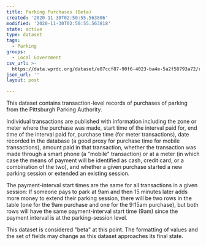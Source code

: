 ```yaml
---
title: Parking Purchases (Beta)
created: '2020-11-30T02:50:55.563806'
modified: '2020-11-30T02:50:55.563818'
state: active
type: dataset
tags:
  - Parking
groups:
  - Local Government
csv_url: >-
  https://data.wprdc.org/dataset/e87ccf87-90f6-4023-ba4e-5a2f58793a72/resource/4d5bf8ce-5f4b-493c-a9c9-03bc491bfe00/download/purchases-data-dictionary-w-examples.csv
json_url: ''
layout: post

---
```

This dataset contains transaction-level records of purchases of parking from the Pittsburgh Parking Authority.

Individual transactions are published with information including the zone or meter where the purchase was made, start time of the interval paid for, end time of the interval paid for,  purchase time (for meter transactions), date recorded in the database (a good proxy for purchase time for mobile transactions), amount paid in that transaction, whether the transaction was made through a smart phone (a "mobile" transaction) or at a meter (in which case the means of payment will be identified as cash, credit card, or a combination of the two), and whether a given purchase started a new parking session or extended an existing session.

The payment-interval start times are the same for all transactions in a given session: If someone pays to park at 9am and then 15 minutes later adds more money to extend their parking session, there will be two rows in the table (one for the 9am purchase and one for the 9:15am purchase), but both rows will have the same payment-interval start time (9am) since the payment interval is at the parking-session level.

This dataset is considered "beta" at this point. The formatting of values and the set of fields may change as this dataset approaches its final state.
